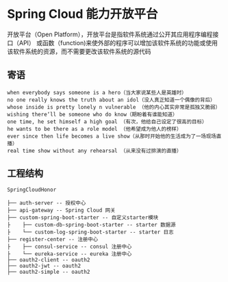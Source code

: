 # Spring Cloud 能力开放平台

开放平台（Open Platform），开放平台是指软件系统通过公开其应用程序编程接口（API）
或函数（function)来使外部的程序可以增加该软件系统的功能或使用该软件系统的资源，而不需要更改该软件系统的源代码

## 寄语

```
when everybody says someone is a hero（当大家说某些人是英雄时）
no one really knows the truth about an idol（没人真正知道一个偶像的背后）
whose inside is pretty lonely n vulnerable （他的内心其实非常是孤独又脆弱）
wishing there‘ll be someone who do know（期盼着有谁能知道）
one time, he set himself a high goal （有次，他给自己设定了很高的目标）
he wants to be there as a role model （他希望成为他人的榜样）
ever since then life becomes a live show（从那时开始他的生活成为了一场现场直播）
real time show without any rehearsal （从来没有过排演的直播）
```

## 工程结构

``` 
SpringCloudHonor

├── auth-server -- 授权中心
├── api-gateway -- Spring Cloud 网关
├── custom-spring-boot-starter -- 自定义starter模块
├    ├── custom-db-spring-boot-starter -- starter 数据源
├    └── custom-log-spring-boot-starter -- starter 日志
├── register-center -- 注册中心
├    ├── consul-service -- consul 注册中心
├    └── eureka-service -- eureka 注册中心
├── oauth2-client -- oauth2
├── oauth2-jwt -- oauth2
├── oauth2-simple -- oauth2

```
